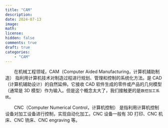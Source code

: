 ```yaml
---
title: "CAM"
description: 
date: 2024-07-13
image: 
math: 
license: 
hidden: false
comments: true
draft: true
categories:
    - "CAM"
---
```




&emsp;&emsp;在机械工程领域，CAM（Computer Aided Manufacturing，计算机辅助制造） 指利用计算机技术对制造过程进行规划、管理和控制的系统化方法。是 CAD（计算机辅助设计）的自然延伸。它接收 CAD 软件生成的零件或产品的几何模型（通常是 3D 模型）作为输入。但是这个概念太大了，我们接触更的是`数控加工系统`。   




&emsp;&emsp;CNC（Computer Numerical Control，计算机控制） 是指利用计算机控制设备对加工设备进行控制，实现自动化加工。CNC 设备一般有 3D 打印、CNC 机床、CNC 铣床、CNC  engraving 等。   



